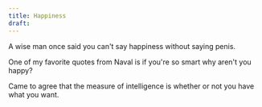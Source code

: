 ```yaml
---
title: Happiness
draft:
---
```

A wise man once said you can't say happiness without saying penis.

One of my favorite quotes from Naval is if you're so smart why aren't you happy? 

Came to agree that the measure of intelligence is whether or not you have what you want. 